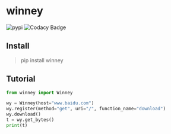 # winney
![pypi](https://img.shields.io/pypi/v/winney?color=blue) ![Codacy Badge](https://app.codacy.com/project/badge/Grade/6e1a16da7b3747e0b69440fd3826e8f3)

## Install
> pip install winney

## Tutorial
``` python
from winney import Winney

wy = Winney(host="www.baidu.com")
wy.register(method="get", uri="/", function_name="download")
wy.download()
t = wy.get_bytes()
print(t)
```
